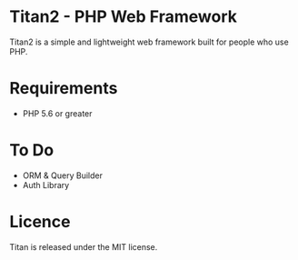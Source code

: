 # Titan2 - PHP Web Framework
Titan2 is a simple and lightweight web framework built for people who use PHP.

# Requirements
* PHP 5.6 or greater

# To Do
- ORM & Query Builder
- Auth Library

# Licence
Titan is released under the MIT license.
